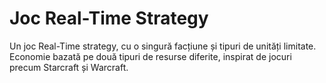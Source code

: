 # Joc Real-Time Strategy

Un joc Real-Time strategy, cu o singură facțiune și tipuri de unități limitate. Economie bazată pe două tipuri de resurse diferite, inspirat de jocuri precum Starcraft și Warcraft.
